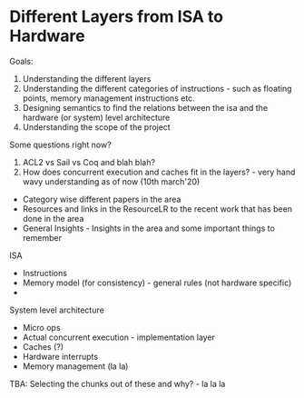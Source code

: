 # Different Layers from ISA to Hardware


Goals:
1. Understanding the different layers
2. Understanding the different categories of instructions - such as floating points, memory management instructions etc. 
3. Designing semantics to find the relations between the isa and the hardware (or system) level architecture
4. Understanding the scope of the project

Some questions right now?
1. ACL2 vs Sail vs Coq and blah blah?
2. How does concurrent execution and caches fit in the layers? - very hand wavy understanding as of now (10th march'20)



- Category wise different papers in the area
- Resources and links in the ResourceLR to the recent work that has been done in the area
- General Insights - Insights in the area and some important things to remember


ISA                                               
- Instructions  
- Memory model (for consistency) - general rules (not hardware specific)
- 


System level architecture
- Micro ops
- Actual concurrent execution - implementation layer
- Caches (?)
- Hardware interrupts 
- Memory management (la la)


TBA: Selecting the chunks out of these and why? - la la la

